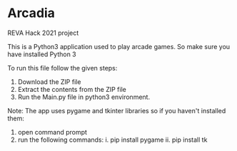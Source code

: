 # Arcadia
REVA Hack 2021 project

This is a Python3 application used to play arcade games. So make sure you have installed Python 3

To run this file follow the given steps:
1. Download the ZIP file
2. Extract the contents from the ZIP file
3. Run the Main.py file in python3 environment.

Note: The app uses pygame and tkinter libraries so if you haven't installed them:
1. open command prompt
2. run the following commands:
    i. pip install pygame
    ii. pip install tk
    
